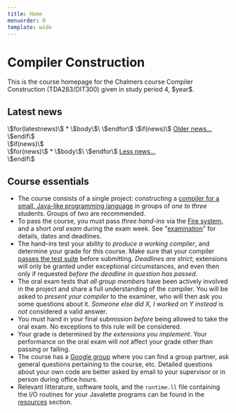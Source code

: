 ```yaml
---
title: Home
menuorder: 0
template: wide
---
```


Compiler Construction
=====================

This is the course homepage for the Chalmers course Compiler Construction
(TDA283/DIT300) given in study period 4, \$year\$.


Latest news
-----------
<div id="latestnews">
\$for(latestnews)\$
* \$body\$\
\$endfor\$
\$if(news)\$
<a class="newslink" href="javascript:toggle('hide', ['allnews', 'latestnews']);">Older news...</a>
\$endif\$
</div>
\$if(news)\$
<div id="allnews" class="hide">
\$for(news)\$
* \$body\$\
\$endfor\$
<a class="newslink" href="javascript:toggle('hide', ['allnews', 'latestnews']);">Less news...</a>
</div>
\$endif\$


Course essentials
-----------------

* The course consists of a single project: constructing a
    [compiler for a small, Java-like programming language](/project) in groups
    of *one to three* students. Groups of *two* are recommended.
* To pass the course, you must pass
    *three hand-ins* via the [Fire system](/about#submissions), and a short
    *oral exam* during the exam week. See "[examination](/exam)" for details,
    dates and deadlines.
* The hand-ins test your ability to *produce a working compiler*, and
    determine your grade for this course. Make sure that your compiler
    [passes the test suite](/project#testing) before submitting.
    *Deadlines are strict*; extensions will only be granted under
    exceptional circumstances, and even then only if requested *before the
    deadline in question has passed*.
* The oral exam tests that *all group members* have been actively involved in
    the project and share a full understanding of the compiler.
    You will be asked to *present your compiler* to the examiner, who will
    then ask you some questions about it.
    *Someone else did X, I worked on Y instead* is *not* considered a valid
    answer.
* You must hand in your final submission *before* being allowed to take the
    oral exam. No exceptions to this rule will be considered.
* Your grade is determined by *the extensions you implement*.
    Your performance on the oral exam will *not* affect your grade other than
    passing or failing.
* The course has a [Google group](\$group\$) where you can find a group
    partner, ask general questions pertaining to the course, etc.
    Detailed questions about your own code are better asked by email to your
    supervisor or in person during office hours.
* Relevant litterature, software tools, and the `runtime.ll` file containing
    the I/O routines for your Javalette programs can be found in the
    [resources](/resources) section.
